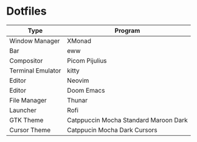 # Dotfiles

| Type              | Program                               |
|-------------------|---------------------------------------|
| Window Manager    | XMonad                                |
| Bar               | eww                                   |
| Compositor        | Picom Pijulius                        |
| Terminal Emulator | kitty                                 |
| Editor            | Neovim                                |
| Editor            | Doom Emacs                            |
| File Manager      | Thunar                                |
| Launcher          | Rofi                                  |
| GTK Theme         | Catppuccin Mocha Standard Maroon Dark |
| Cursor Theme      | Catppucin Mocha Dark Cursors          |


